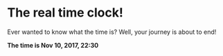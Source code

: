 # The real time clock!

Ever wanted to know what the time is? Well, your journey is about to end!

**The time is Nov 10, 2017, 22:30**